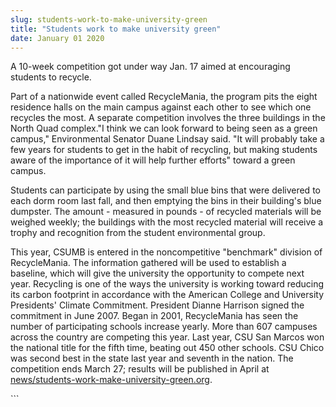 ```yaml
---
slug: students-work-to-make-university-green
title: "Students work to make university green"
date: January 01 2020
---
```


 
<p>
  A 10-week competition got under way Jan. 17 aimed at encouraging students to
  recycle.
</p>
<p>
  Part of a nationwide event called RecycleMania, the program pits the eight
  residence halls on the main campus against each other to see which one
  recycles the most. A separate competition involves the three buildings in the
  North Quad complex."I think we can look forward to being seen as a green
  campus," Environmental Senator Duane Lindsay said. "It will probably take a
  few years for students to get in the habit of recycling, but making students
  aware of the importance of it will help further efforts" toward a green
  campus.
</p>
<p>
  Students can participate by using the small blue bins that were delivered to
  each dorm room last fall, and then emptying the bins in their building's blue
  dumpster. The amount - measured in pounds - of recycled materials will be
  weighed weekly; the buildings with the most recycled material will receive a
  trophy and recognition from the student environmental group.
</p>
<p>
  This year, CSUMB is entered in the noncompetitive "benchmark" division of
  RecycleMania. The information gathered will be used to establish a baseline,
  which will give the university the opportunity to compete next year. Recycling
  is one of the ways the university is working toward reducing its carbon
  footprint in accordance with the American College and University Presidents'
  Climate Commitment. President Dianne Harrison signed the commitment in June
  2007. Began in 2001, RecycleMania has seen the number of participating schools
  increase yearly. More than 607 campuses across the country are competing this
  year. Last year, CSU San Marcos won the national title for the fifth time,
  beating out 450 other schools. CSU Chico was second best in the state last
  year and seventh in the nation. The competition ends March 27; results will be
  published in April at
  <a href="https://news/students-work-make-university-green.org/"
    >news/students-work-make-university-green.org</a
  >.
</p>
<p></p>
```

